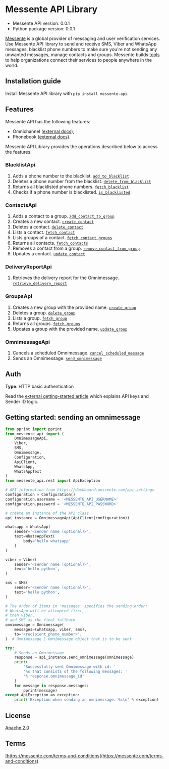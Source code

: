 # Messente API Library

- Messente API version: 0.0.1
- Python package version: 0.0.1

[Messente](https://messente.com) is a global provider of messaging and user verification services. Use Messente API library to send and receive SMS, Viber and WhatsApp messages, blacklist phone numbers to make sure you&#39;re not sending any unwanted messages, manage contacts and groups.  Messente builds [tools](https://messente.com/documentation) to help organizations connect their services to people anywhere in the world.

## Installation guide

Install Messente API library with `pip install messente-api`.

## Features

Messente API has the following features:

- Omnichannel ([external docs](https://messente.com/omnichannel-api)),
- Phonebook ([external docs](https://messente.com/phonebook-api)).

Messente API Library provides the operations described below to access the features.

### BlacklistApi

1. Adds a phone number to the blacklist. [`add_to_blacklist`](docs/BlacklistApi.md#add_to_blacklist)
1. Deletes a phone number from the blacklist. [`delete_from_blacklist`](docs/BlacklistApi.md#delete_from_blacklist)
1. Returns all blacklisted phone numbers. [`fetch_blacklist`](docs/BlacklistApi.md#fetch_blacklist)
1. Checks if a phone number is blacklisted. [`is_blacklisted`](docs/BlacklistApi.md#is_blacklisted)

### ContactsApi

1. Adds a contact to a group. [`add_contact_to_group`](docs/ContactsApi.md#add_contact_to_group)
1. Creates a new contact. [`create_contact`](docs/ContactsApi.md#create_contact)
1. Deletes a contact. [`delete_contact`](docs/ContactsApi.md#delete_contact)
1. Lists a contact. [`fetch_contact`](docs/ContactsApi.md#fetch_contact)
1. Lists groups of a contact. [`fetch_contact_groups`](docs/ContactsApi.md#fetch_contact_groups)
1. Returns all contacts. [`fetch_contacts`](docs/ContactsApi.md#fetch_contacts)
1. Removes a contact from a group. [`remove_contact_from_group`](docs/ContactsApi.md#remove_contact_from_group)
1. Updates a contact. [`update_contact`](docs/ContactsApi.md#update_contact)

### DeliveryReportApi

1. Retrieves the delivery report for the Omnimessage. [`retrieve_delivery_report`](docs/DeliveryReportApi.md#retrieve_delivery_report)

### GroupsApi

1. Creates a new group with the provided name. [`create_group`](docs/GroupsApi.md#create_group)
1. Deletes a group. [`delete_group`](docs/GroupsApi.md#delete_group)
1. Lists a group. [`fetch_group`](docs/GroupsApi.md#fetch_group)
1. Returns all groups. [`fetch_groups`](docs/GroupsApi.md#fetch_groups)
1. Updates a group with the provided name. [`update_group`](docs/GroupsApi.md#update_group)

### OmnimessageApi

1. Cancels a scheduled Omnimessage. [`cancel_scheduled_message`](docs/OmnimessageApi.md#cancel_scheduled_message)
1. Sends an Omnimessage. [`send_omnimessage`](docs/OmnimessageApi.md#send_omnimessage)

## Auth

**Type**: HTTP basic authentication

Read the [external getting-started article](https://messente.com/documentation/getting-started) which explains API keys and Sender ID logic.

## Getting started: sending an omnimessage

```python
from pprint import pprint
from messente_api import (
    OmnimessageApi,
    Viber,
    SMS,
    Omnimessage,
    Configuration,
    ApiClient,
    WhatsApp,
    WhatsAppText
)
from messente_api.rest import ApiException

# API information from https://dashboard.messente.com/api-settings
configuration = Configuration()
configuration.username = '<MESSENTE_API_USERNAME>'
configuration.password = '<MESSENTE_API_PASSWORD>'

# create an instance of the API class
api_instance = OmnimessageApi(ApiClient(configuration))

whatsapp = WhatsApp(
    sender='<sender name (optional)>',
    text=WhatsAppText(
        body='hello whatsapp'
    )
)

viber = Viber(
    sender='<sender name (optional)>',
    text='hello python',
)

sms = SMS(
    sender='<sender name (optional)>',
    text='hello python',
)

# The order of items in 'messages' specifies the sending order:
# WhatsApp will be attempted first,
# then Viber,
# and SMS as the final fallback
omnimessage = Omnimessage(
    messages=(whatsapp, viber, sms),
    to='<recipient_phone_number>',
)  # Omnimessage | Omnimessage object that is to be sent

try:
    # Sends an Omnimessage
    response = api_instance.send_omnimessage(omnimessage)
    print(
        'Successfully sent Omnimessage with id: '
        '%s that consists of the following messages: '
        '% response.omnimessage_id'
    )
    for message in response.messages:
        pprint(message)
except ApiException as exception:
    print('Exception when sending an omnimessage: %s\n' % exception)

```

## License

[Apache 2.0](http://www.apache.org/licenses/LICENSE-2.0.html)

## Terms

[https://messente.com/terms-and-conditions](https://messente.com/terms-and-conditions)
